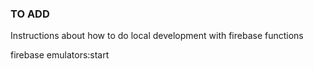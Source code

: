 
### TO ADD

Instructions about how to do local development with firebase functions

firebase emulators:start